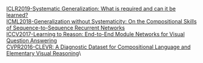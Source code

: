 
[ICLR2019-Systematic Generalization: What is required and can it be learned?](https://arxiv.org/pdf/1811.12889.pdf)\
[ICML2018-Generalization without Systematicity: On the Compositional Skills of Sequence-to-Sequence Recurrent Networks](https://arxiv.org/pdf/1711.00350.pdf)\
[ICCV2017-Learning to Reason: End-to-End Module Networks for Visual Question Answering](https://arxiv.org/pdf/1704.05526.pdf)\
[CVPR2016-CLEVR: A Diagnostic Dataset for Compositional Language and Elementary Visual Reasoning](https://arxiv.org/pdf/1612.06890.pdf)\
